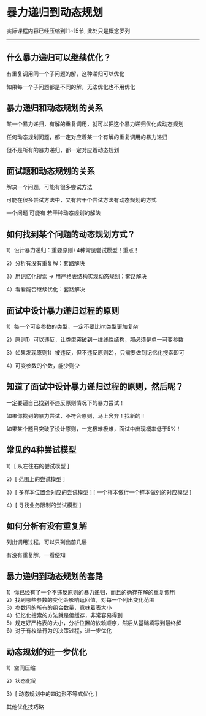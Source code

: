 # 暴力递归到动态规划

实际课程内容已经压缩到11~15节, 此处只是概念罗列


---


## 什么暴力递归可以继续优化？

有重复调用同一个子问题的解，这种递归可以优化

如果每一个子问题都是不同的解，无法优化也不用优化


## 暴力递归和动态规划的关系
某一个暴力递归，有解的重复调用，就可以把这个暴力递归优化成动态规划

任何动态规划问题，都一定对应着某一个有解的重复调用的暴力递归

但不是所有的暴力递归，都一定对应着动态规划


## 面试题和动态规划的关系
解决一个问题，可能有很多尝试方法

可能在很多尝试方法中，又有若干个尝试方法有动态规划的方式

一个问题   可能有   若干种动态规划的解法


## 如何找到某个问题的动态规划方式？
1）设计暴力递归：重要原则+4种常见尝试模型！重点！

2）分析有没有重复解：套路解决

3）用记忆化搜索 -> 用严格表结构实现动态规划：套路解决

4）看看能否继续优化：套路解决

## 面试中设计暴力递归过程的原则
1）每一个可变参数的类型，一定不要比int类型更加复杂

2）原则1）可以违反，让类型突破到一维线性结构，那必须是单一可变参数

3）如果发现原则1）被违反，但不违反原则2），只需要做到记忆化搜索即可

4）可变参数的个数，能少则少

## 知道了面试中设计暴力递归过程的原则，然后呢？
一定要逼自己找到不违反原则情况下的暴力尝试！

如果你找到的暴力尝试，不符合原则，马上舍弃！找新的！

如果某个题目突破了设计原则，一定极难极难，面试中出现概率低于5%！

## 常见的4种尝试模型

1）[ 从左往右的尝试模型 ]

2）[ 范围上的尝试模型 ]

3）[ 多样本位置全对应的尝试模型 ] [ 一个样本做行一个样本做列的对应模型 ]

4）[ 寻找业务限制的尝试模型 ]

## 如何分析有没有重复解

列出调用过程，可以只列出前几层

有没有重复解，一看便知

## 暴力递归到动态规划的套路

1）你已经有了一个不违反原则的暴力递归，而且的确存在解的重复调用  
2）找到哪些参数的变化会影响返回值，对每一个列出变化范围  
3）参数间的所有的组合数量，意味着表大小  
4）记忆化搜索的方法就是傻缓存，非常容易得到  
5）规定好严格表的大小，分析位置的依赖顺序，然后从基础填写到最终解  
6）对于有枚举行为的决策过程，进一步优化  


## 动态规划的进一步优化
1）空间压缩

2）状态化简

3）[ 动态规划中的四边形不等式优化 ]

其他优化技巧略